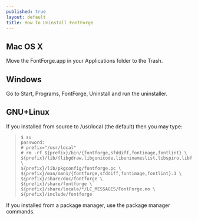 ```yaml
---
published: true
layout: default
title: How To Uninstall FontForge
---
```


Mac OS X
--------------

Move the FontForge.app in your Applications folder to the Trash.  

Windows
----------------

Go to Start, Programs, FontForge, Uninstall and run the uninstaller.

GNU+Linux
-------------

If you installed from source to /usr/local (the default) then you may type:

>     $ su
>     password:
>     # prefix="/usr/local"
>     # rm -rf ${prefix}/bin/{fontforge,sfddiff,fontimage,fontlint} \
>     ${prefix}/lib/{libgdraw,libgunicode,libuninameslist,libspiro,libfontforge,libgutils,libgioftp}* \
>     ${prefix}/lib/pkgconfig/fontforge.pc \
>     ${prefix}/man/man1/{fontforge,sfddiff,fontimage,fontlint}.1 \
>     ${prefix}/share/doc/fontforge \
>     ${prefix}/share/fontforge \
>     ${prefix}/share/locale/*/LC_MESSAGES/FontForge.mo \
>     ${prefix}/include/fontforge

If you installed from a package manager, use the package manager commands.
